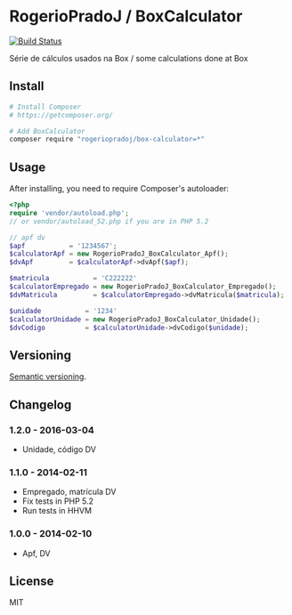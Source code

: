 RogerioPradoJ / BoxCalculator
=============================

[![Build Status](https://travis-ci.org/rogeriopradoj/box-calculator.png?branch=master)](https://travis-ci.org/rogeriopradoj/box-calculator)

Série de cálculos usados na Box / some calculations done at Box

Install
-------

```bash
# Install Composer
# https://getcomposer.org/

# Add BoxCalculator
composer require "rogeriopradoj/box-calculator=*"
```

Usage
-----

After installing, you need to require Composer's autoloader:

```php
<?php
require 'vendor/autoload.php';
// or vendor/autoload_52.php if you are in PHP 5.2

// apf dv
$apf           = '1234567';
$calculatorApf = new RogerioPradoJ_BoxCalculator_Apf();
$dvApf         = $calculatorApf->dvApf($apf);

$matricula           = 'C222222'
$calculatorEmpregado = new RogerioPradoJ_BoxCalculator_Empregado();
$dvMatricula         = $calculatorEmpregado->dvMatricula($matricula);

$unidade           = '1234'
$calculatorUnidade = new RogerioPradoJ_BoxCalculator_Unidade();
$dvCodigo          = $calculatorUnidade->dvCodigo($unidade);

```

Versioning
----------

[Semantic versioning](http://semver.org/).

Changelog
---------

### 1.2.0 - 2016-03-04

- Unidade, código DV

### 1.1.0 - 2014-02-11

- Empregado, matrícula DV
- Fix tests in PHP 5.2
- Run tests in HHVM

### 1.0.0 - 2014-02-10

- Apf, DV


License
-------
MIT

